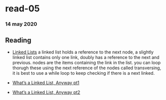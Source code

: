 # read-05
### 14 may 2020

## Reading
- [Linked Lists](https://codefellows.github.io/common_curriculum/data_structures_and_algorithms/Code_401/class-05/resources/singly_linked_list.html)
a linked list holds a reference to the next node, a slightly linked list contains only one link, doubly has a reference to the next and previous. nodes are the items containing the link in the list. you can loop thorugh these using the next reference of the nodes called transversing, it is best to use a while loop to keep checking if there is a next linked.

- [What’s a Linked List, Anyway pt1](https://medium.com/basecs/whats-a-linked-list-anyway-part-1-d8b7e6508b9d)
- [What’s a Linked List, Anyway pt2](https://medium.com/basecs/whats-a-linked-list-anyway-part-2-131d96f71996)